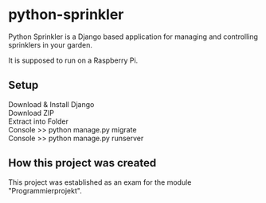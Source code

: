# python-sprinkler

Python Sprinkler is a Django based application for managing and controlling sprinklers in your garden.

It is supposed to run on a Raspberry Pi.

<h2>Setup</h2>
Download & Install Django <br>
Download ZIP <br>
Extract into Folder <br>
Console >> python manage.py migrate <br>
Console >> python manage.py runserver <br>


<h2>How this project was created</h2>

This project was established as an exam for the module "Programmierprojekt".
